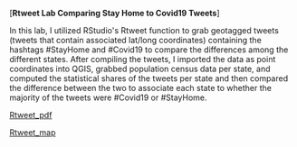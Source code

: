 [**Rtweet Lab Comparing Stay Home to Covid19 Tweets**]

In this lab, I utilized RStudio's Rtweet function to grab geotagged tweets (tweets that contain associated lat/long coordinates) containing the hashtags #StayHome and #Covid19 to compare the differences among the different states. After compiling the tweets, I imported the data as point coordinates into QGIS, grabbed population census data per state, and computed the statistical shares of the tweets per state and then compared the difference between the two to associate each state to whether the majority of the tweets were #Covid19 or #StayHome. 

<a href="/pdf/NickGiro_Lab6.pdf">Rtweet_pdf</a>

<a href="https://ngiro1.github.io/qgis2web_2020_02_18-15_04_48_049557/index.html">Rtweet_map</a>
